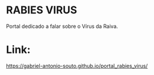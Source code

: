 # RABIES VIRUS

Portal dedicado a falar sobre o Vírus da Raiva.

# Link:

https://gabriel-antonio-souto.github.io/portal_rabies_virus/
